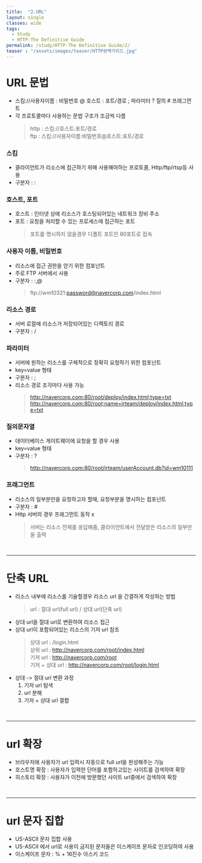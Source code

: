```yaml
---
title:  "2.URL"
layout: single
classes: wide
tags:
  - Study
  - HTTP-The Definitive Guide
permalink: /study/HTTP-The Definitive Guide/2/
teaser : "/assets/images/teaser/HTTP완벽가이드.jpg"
---
```

# URL 문법
* 스킴://사용자이름 : 비밀번호 @ 호스트 : 포트/경로 ; 파라미터 ? 질의 # 프래그먼트
* 각 프로토콜마다 사용하는 문법 구조가 조금씩 다름
   > http : 스킴://호스트:포트/경로<br>
   > ftp : 스킴://사용자이름:비밀번호@호스트:포트/경로

### 스킴
* 클라이언트가 리소스에 접근하기 위해 사용해야하는 프로토콜, Http/ftp/rtsp등 사용
* 구분자 : :

### 호스트, 포트
* 호스트 : 인터넷 상에 리소스가 호스팅되어있는 네트워크 장비 주소
* 포트 : 요청을 처리할 수 있는 프로세스에 접근하는 포트
   > 포트를 명시하지 않을경우 디폴트 포트인 80포트로 접속

### 사용자 이름, 비밀번호
* 리소스에 접근 권한을 얻기 위한 컴포넌트
* 주로 FTP 서버에서 사용
* 구분자 : :,@
   > ftp://wm10321:password@navercorp.com/index.html

### 리소스 경로
* 서버 로컬에 리소스가 저장되어있는 디렉토리 경로
* 구분자 : /

### 파라미터
* 서버에 원하는 리소스를 구체적으로 정확히 요청하기 위한 컴포넌트
* key=value 형태
* 구분자 : ;
* 리소스 경로 조각마다 사용 가능
   > http://navercorp.com:80/root/deploy/index.html;type=txt
   > http://navercorp.com:80/root;name=irteam/deploy/index.html;type=txt

### 질의문자열
* 데이터베이스 게이트웨이에 요청을 할 경우 사용
* key=value 형태
* 구분자 : ?
   > http://navercorp.com:80/root/irteam/userAccount.db?id=wm10111

### 프래그먼트
* 리소스의 일부분만을 요청하고자 할때, 요청부분을 명시하는 컴포넌트
* 구분자 : #
* Http 서버의 경우 프래그먼트 동작 x
   > 서버는 리소스 전체를 응답해줌, 클라이언트에서 전달받은 리소스의 일부만을 출력

<br>

***

# 단축 URL
* 리소스 내부에 리소스를 기술할경우 리소스 url 을 간결하게 작성하는 방법
   > url : 절대 url(full url) / 상대 url(단축 url)
* 상대 url을 절대 url로 변환하여 리소스 접근
* 상대 url이 포함되어있는 리소스의 기저 url 참조
   > 상대 url : /login.html<br>
   > 상위 url : http://navercorp.com/root/index.html<br>
   > 기저 url : http://navercorp.com/root<br>
   > 기저 + 상대 url : http://navercorp.com/root/login.html
* 상대 -> 절대 url 변환 과정
   1. 기저 url 탐색
   2. url 분해
   3. 기저 + 상대 url 결합

<br>

***

# url 확장
* 브라우저에 사용자가 url 입력시 자동으로 full url을 완성해주는 기능
* 호스트명 확장 : 사용자가 입력한 단어를 포함하고있는 사이트를 검색하여 확장
* 히스토리 확장 : 사용자가 이전에 방문했던 사이트 url중에서 검색하여 확장

<br>

***

# url 문자 집합
* US-ASCII 문자 집합 사용
* US-ASCII 에서 url로 사용이 금지된 문자들은 이스케이프 문자로 인코딩하여 사용
* 이스케이프 문자 : % + 16진수 아스키 코드